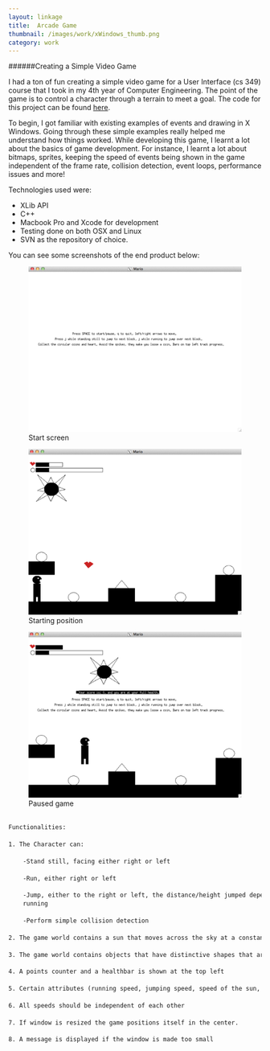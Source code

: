 ```yaml
---
layout: linkage
title: 	Arcade Game
thumbnail: /images/work/xWindows_thumb.png
category: work
---
```


######Creating a Simple Video Game

I had a ton of fun creating a simple video game for a User Interface (cs 349) course that I took in my 4th year of Computer Engineering. The point of the game is to control a character through a terrain to meet a goal. The code for this project can be found <a href="https://github.com/rrazd/ArcadeGame">here</a>.

To begin, I got familiar with existing examples of events and drawing in X Windows. Going through these simple examples really helped me understand how things worked. While developing this game, I learnt a lot about the basics of game development. For instance, I learnt a lot about bitmaps, sprites, keeping the speed of events being shown in the game independent of the frame rate, collision detection, event loops, performance issues and more!

Technologies used were:

-  XLib API
-  C++
-  Macbook Pro and Xcode for development
-  Testing done on both OSX and Linux 
-  SVN as the repository of choice.

You can see some screenshots of the end product below: 

<figure>
	<div class="web">
		<img src="/images/work/ArcadeGame1.png" alt="SplashScreen">
	</div>
	<figurecaption>Start screen</figurecaption>

</figure> 

<figure>
	<div class="web">
		<img src="/images/work/ArcadeGame2.png" alt="StartingPosition">
	</div>
	<figurecaption>Starting position</figurecaption>

</figure> 

<figure>
	<div class="web">
		<img src="/images/work/ArcadeGame3.png" alt="PausePosition">
	</div>
	<figurecaption>Paused game</figurecaption>

</figure> 

``` html

Functionalities:

1. The Character can:

	-Stand still, facing either right or left

	-Run, either right or left
	
	-Jump, either to the right or left, the distance/height jumped depends on if he is 
	running
	
	-Perform simple collision detection

2. The game world contains a sun that moves across the sky at a constant speed regardless of what the character is doing.

3. The game world contains objects that have distinctive shapes that are worth either positive points or negative points

4. A points counter and a healthbar is shown at the top left

5. Certain attributes (running speed, jumping speed, speed of the sun, frame rate) are tuneable via command-line parameters 

6. All speeds should be independent of each other

7. If window is resized the game positions itself in the center. 

8. A message is displayed if the window is made too small

```
